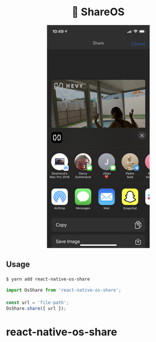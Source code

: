 <h1 align="center">
  📲 ShareOS
</h1>

<p align="center" >
  <kbd>
    <img src="https://raw.githubusercontent.com/desmondmc/react-native-os-share/master/assets/share.png" title="Scroll Demo" float="left">
  </kbd>
</p>

## Usage
`$ yarn add react-native-os-share`

```javascript
import OsShare from 'react-native-os-share';

const url = 'file-path';
OsShare.share({ url });
```
# react-native-os-share
